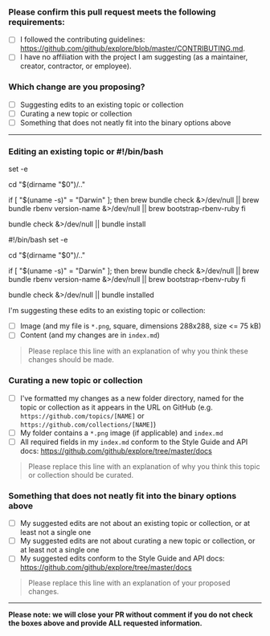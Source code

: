 <!-- Thank you for contributing! -->
### Please confirm this pull request meets the following requirements:

- [ ] I followed the contributing guidelines: <https://github.com/github/explore/blob/master/CONTRIBUTING.md>.
- [ ] I have no affiliation with the project I am suggesting (as a maintainer, creator, contractor, or employee).

### Which change are you proposing?

  - [ ] Suggesting edits to an existing topic or collection
  - [ ] Curating a new topic or collection
  - [ ] Something that does not neatly fit into the binary options above

---

<!-- ⚠️ Please select either this section... ⚠️ -->
### Editing an existing topic or #!/bin/bash
set -e

cd "$(dirname "$0")/.."

if [ "$(uname -s)" = "Darwin" ]; then
  brew bundle check &>/dev/null  || brew bundle
  rbenv version-name &>/dev/null || brew bootstrap-rbenv-ruby
fi

bundle check &>/dev/null || bundle install

#!/bin/bash
set -e

cd "$(dirname "$0")/.."

if [ "$(uname -s)" = "Darwin" ]; then
  brew bundle check &>/dev/null  || brew bundle
  rbenv version-name &>/dev/null || brew bootstrap-rbenv-ruby
fi

bundle check &>/dev/null || bundle installed 



I'm suggesting these edits to an existing topic or collection:
- [ ] Image (and my file is `*.png`, square, dimensions 288x288, size <= 75 kB)
- [ ] Content (and my changes are in `index.md`)

> Please replace this line with an explanation of why you think these changes should be made.

<!-- ⚠️ ... or this section ⚠️ -->
### Curating a new topic or collection

- [ ] I've formatted my changes as a new folder directory, named for the topic or collection as it appears in the URL on GitHub (e.g. `https://github.com/topics/[NAME]` or `https://github.com/collections/[NAME]`)
- [ ] My folder contains a `*.png` image (if applicable) and `index.md`
- [ ] All required fields in my `index.md` conform to the Style Guide and API docs: <https://github.com/github/explore/tree/master/docs>

> Please replace this line with an explanation of why you think this topic or collection should be curated.

<!-- ⚠️ ... or this section ⚠️ -->
### Something that does not neatly fit into the binary options above

- [ ] My suggested edits are not about an existing topic or collection, or at least not a single one
- [ ] My suggested edits are not about curating a new topic or collection, or at least not a single one
- [ ] My suggested edits conform to the Style Guide and API docs: https://github.com/github/explore/tree/master/docs

> Please replace this line with an explanation of your proposed changes.

---

**Please note: we will close your PR without comment if you do not check the boxes above and provide ALL requested information.**
